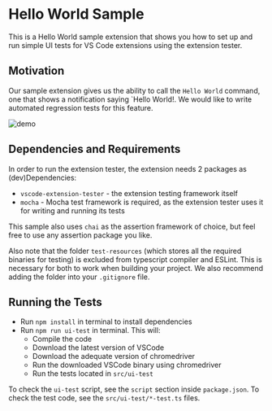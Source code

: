 # Hello World Sample

This is a Hello World sample extension that shows you how to set up and run simple UI tests for VS Code extensions using the extension tester.

## Motivation

Our sample extension gives us the ability to call the `Hello World` command, one that shows a notification saying `Hello World!. We would like to write automated regression tests for this feature.

![demo](./demo.gif)

## Dependencies and Requirements

In order to run the extension tester, the extension needs 2 packages as (dev)Dependencies:

- `vscode-extension-tester` - the extension testing framework itself
- `mocha` - Mocha test framework is required, as the extension tester uses it for writing and running its tests

This sample also uses `chai` as the assertion framework of choice, but feel free to use any assertion package you like.

Also note that the folder `test-resources` (which stores all the required binaries for testing) is excluded from typescript compiler and ESLint. This is necessary for both to work when building your project. We also recommend adding the folder into your `.gitignore` file.


## Running the Tests

- Run `npm install` in terminal to install dependencies
- Run `npm run ui-test` in terminal. This will:
  - Compile the code
  - Download the latest version of VSCode
  - Download the adequate version of chromedriver
  - Run the downloaded VSCode binary using chromedriver
  - Run the tests located in `src/ui-test`

To check the `ui-test` script, see the `script` section inside `package.json`.
To check the test code, see the `src/ui-test/*-test.ts` files.
